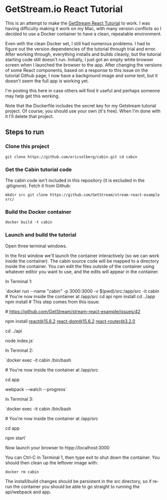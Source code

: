 # GetStream.io React Tutorial
This is an attempt to make the [GetStream React Tutorial](https://getstream.io/cabin/) to work. I was having difficulty making it work on my Mac, with many version conflicts so I decided to use a Docker container to have a clean, repeatable environment.

Even with the clean Docker set, I still had numerous problems. I had to figure out the version dependencies of the tutorial through trial and error. After working through, everything installs and builds cleanly, but the tutorial starting code still doesn't run. Initially, I just got an empty white browser screen when I launched the browser to the app. After changing the versions of some React components, based on a response to this issue on the tutorial Github page, I now have a background image and some text, but it doesn't seem the full app is working yet.

I'm posting this here in case others will find it useful and perhaps someone may help get this working.

Note that the Dockerfile includes the secret key for my Getstream tutorial project. Of course, you should use your own (it's free). When I'm done with it I'll delete that project.
## Steps to run
### Clone this project
`git clone https://github.com/ericsolberg/cabin.git
cd cabin`
### Get the Cabin tutorial code
The cabin code isn't included in this repository (it is excluded in the .gitignore). Fetch it from Github:

`mkdir src
git clone https://github.com/GetStream/stream-react-example src/`
### Build the Docker container
`docker build -t cabin`
### Launch and build the tutorial
Open three terminal windows.

In the first window we'll launch the container interactively (so we can work inside the container). The cabin source code will be mapped to a directory inside the container. You can edit the files outside of the container using whatever editor you want to use, and the edits will appear in the container.

In Terminal 1:

`docker run --name "cabin" -p 3000:3000 -v $(pwd)/src:/app/src -it cabin
\# You're now inside the container at /app/src
cd api
npm install
cd ../app
npm install
\# This step comes from this issue:

\# https://github.com/GetStream/stream-react-example/issues/42

npm install react@15.6.2 react-dom@15.6.2 react-router@3.2.0

cd ../api

node index.js`

In Terminal 2:

`docker exec -it cabin /bin/bash

\# You're now inside the container at /app/src

cd app

webpack --watch --progress`

In Terminal 3:

`docker exec -it cabin /bin/bash

\# You're now inside the container at /app/src

cd app

npm start`

Now launch your browser to htpp://localhost:3000

You can Ctrl-C in Terminal 1, then type exit to shut down the container. You should then clean up the leftover image with:

`docker rm cabin`

The install/build changes should be persistent in the src directory, so if re-run the container you should be able to go straight to running the api/webpack and app.
